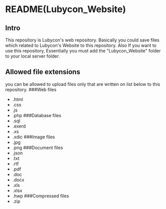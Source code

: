 # README(Lubycon_Website) #


## Intro ##
This repository is Lubycon's web repository.
Basically you could save files which related to Lubycon's Website to this repository.
Also If you want to use this repository, Essentially you must add the "Lubycon_Website" folder to your local server folder.


## Allowed file extensions ##
you can be allowed to upload files only that are written on list below to this repository.
###Web files 
* .html
* .css
* .js
* .php
###Database files
* .sql
* .exerd
* .xs
* .xdic
###Image files
* .jpg
* .png
###Document files
* .json
* .txt
* .rtf
* .pdf
* .doc
* .docx
* .xls
* .xlsx
* .hwp
###Compressed files
* .zip